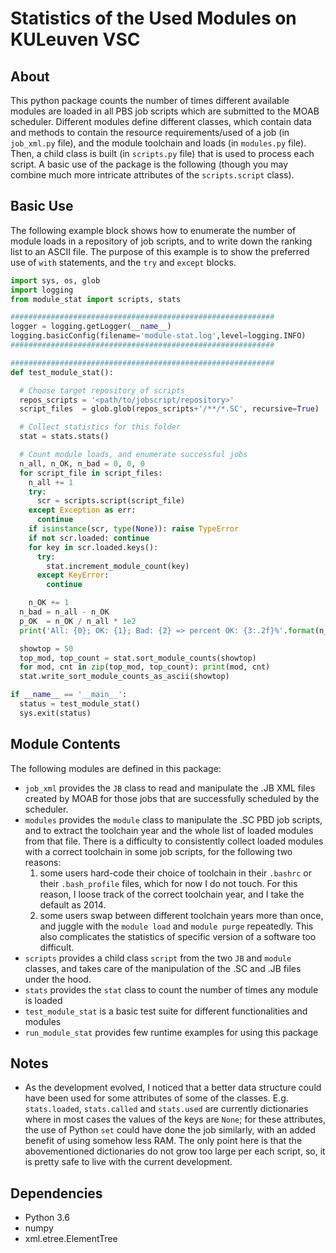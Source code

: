 # Statistics of the Used Modules on KULeuven VSC

## About
This python package counts the number of times different available modules are loaded in all PBS job scripts which are submitted to the MOAB scheduler. Different modules define different classes, which contain data and methods to contain the resource requirements/used of a job (in `job_xml.py` file), and the module toolchain and loads (in `modules.py` file). Then, a child class is built (in `scripts.py` file) that is used to process each script. A basic use of the package is the following (though you may combine much more intricate attributes of the `scripts.script` class).

## Basic Use
The following example block shows how to enumerate the number of module loads in a repository of job scripts, and to write down the ranking list to an ASCII file. The purpose of this example is to show the preferred use of `with` statements, and the `try` and `except` blocks. 

```python
import sys, os, glob
import logging
from module_stat import scripts, stats

###########################################################
logger = logging.getLogger(__name__)
logging.basicConfig(filename='module-stat.log',level=logging.INFO)
###########################################################

###########################################################
def test_module_stat():

  # Choose target repository of scripts
  repos_scripts = '<path/to/jobscript/repository>' 
  script_files  = glob.glob(repos_scripts+'/**/*.SC', recursive=True)

  # Collect statistics for this folder
  stat = stats.stats()

  # Count module loads, and enumerate successful jobs
  n_all, n_OK, n_bad = 0, 0, 0
  for script_file in script_files:
    n_all += 1
    try:
      scr = scripts.script(script_file)
    except Exception as err:
      continue
    if isinstance(scr, type(None)): raise TypeError
    if not scr.loaded: continue
    for key in scr.loaded.keys():
      try:
        stat.increment_module_count(key)
      except KeyError:
        continue

    n_OK += 1     
  n_bad = n_all - n_OK
  p_OK  = n_OK / n_all * 1e2
  print('All: {0}; OK: {1}; Bad: {2} => percent OK: {3:.2f}%'.format(n_all, n_OK, n_bad, p_OK))

  showtop = 50
  top_mod, top_count = stat.sort_module_counts(showtop)
  for mod, cnt in zip(top_mod, top_count): print(mod, cnt)
  stat.write_sort_module_counts_as_ascii(showtop)

if __name__ == '__main__':
  status = test_module_stat()
  sys.exit(status)
```

## Module Contents
The following modules are defined in this package:
+ `job_xml` provides the `JB` class to read and manipulate the .JB XML files created by MOAB for those jobs that are successfully scheduled by the scheduler.
+ `modules` provides the `module` class to manipulate the .SC PBD job scripts, and to extract the toolchain year and the whole list of loaded modules from that file. There is a difficulty to consistently collect loaded modules with a correct toolchain in some job scripts, for the following two reasons:
  1. some users hard-code their choice of toolchain in their `.bashrc` or their `.bash_profile` files, which for now I do not touch. For this reason, I loose track of the correct toolchain year, and I take the default as 2014.
  2. some users swap between different toolchain years more than once, and juggle with the `module load` and `module purge` repeatedly. This also complicates the statistics of specific version of a software too difficult.
+ `scripts` provides a child class `script` from the two `JB` and `module` classes, and takes care of the manipulation of the .SC and .JB files under the hood.
+ `stats` provides the `stat` class to count the number of times any module is loaded
+ `test_module_stat` is a basic test suite for different functionalities and modules
+ `run_module_stat` provides few runtime examples for using this package

## Notes
+ As the development evolved, I noticed that a better data structure could have been used for some attributes of some of the classes. E.g. `stats.loaded`, `stats.called` and `stats.used` are currently dictionaries where in most cases the values of the keys are `None`; for these attributes, the use of Python `set` could have done the job similarly, with an added benefit of using somehow less RAM. The only point here is that the abovementioned dictionaries do not grow too large per each script, so, it is pretty safe to live with the current development.

## Dependencies
+ Python 3.6
+ numpy
+ xml.etree.ElementTree

